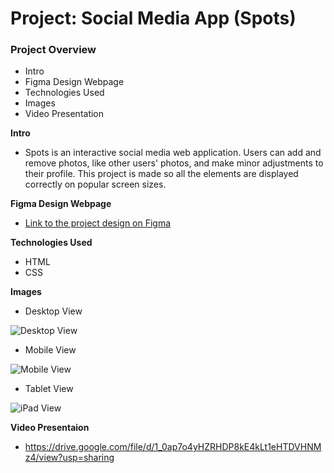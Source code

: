 # Project: Social Media App (Spots)

### Project Overview  
* Intro 
* Figma Design Webpage
* Technologies Used
* Images
* Video Presentation
  
**Intro** 
* Spots is an interactive social media web application. Users can add and remove photos, like other users' photos, and make minor adjustments to their profile. This project is made so all the elements are displayed correctly on popular screen sizes. 
  
**Figma Design Webpage**  
* [Link to the project design on Figma](https://www.figma.com/file/BBNm2bC3lj8QQMHlnqRsga/Sprint-3-Project-%E2%80%94-Spots?type=design&node-id=2%3A60&mode=design&t=afgNFybdorZO6cQo-1)
  
**Technologies Used**
* HTML
* CSS

**Images** 
* Desktop View

![Desktop View](https://github.com/user-attachments/assets/6e130d1f-8c77-4a4e-a777-ed3fa6343591)

* Mobile View

![Mobile View](https://github.com/user-attachments/assets/4b0971db-8dfb-4f29-99ca-d4472645418f)

* Tablet View

![iPad View](https://github.com/user-attachments/assets/d00783a4-a0a6-4477-9b5d-b95c9c766011)

**Video Presentaion**

* https://drive.google.com/file/d/1_0ap7o4yHZRHDP8kE4kLt1eHTDVHNMz4/view?usp=sharing
